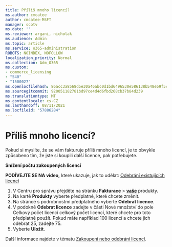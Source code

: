 ```yaml
---
title: Příliš mnoho licencí?
ms.author: cmcatee
author: cmcatee-MSFT
manager: scotv
ms.date: ''
ms.reviewer: argani, nicholak
ms.audience: Admin
ms.topic: article
ms.service: o365-administration
ROBOTS: NOINDEX, NOFOLLOW
localization_priority: Normal
ms.collection: Adm_O365
ms.custom:
- commerce_licensing
- "540"
- "1500027"
ms.openlocfilehash: 86acc3a8568d5e30a46abc0d1bd6496530e586138b548e59f5c212bc0006c783
ms.sourcegitcommit: 920051182781bd97ce4d4d6fbd268cb37b84d239
ms.translationtype: MT
ms.contentlocale: cs-CZ
ms.lasthandoff: 08/11/2021
ms.locfileid: "57886284"
---
```

# <a name="too-many-licenses"></a>Příliš mnoho licencí?

Pokud si myslíte, že se vám fakturuje příliš mnoho licencí, je to obvykle způsobeno tím, že jste si koupili další licence, pak potřebujete.
  
**Snížení počtu zakoupených licencí**

**PODÍVEJTE SE NA video,** které ukazuje, jak to udělat: [Odebrání existujících licencí](https://go.microsoft.com/fwlink/p/?linkid=2154938)
  
1. V Centru pro správu přejděte na stránku **Fakturace** \> **[vaše](https://go.microsoft.com/fwlink/p/?linkid=842054)** produkty.
2. Na kartě **Produkty** vyberte předplatné, které chcete změnit.
3. Na stránce s podrobnostmi předplatného vyberte **Odebrat licence**.
4. V podokně **Odebrat licence**  zadejte v části  Nové množství do pole Celkový počet licencí celkový počet licencí, které chcete pro toto předplatné použít. Pokud máte například 100 licencí a chcete jich odebrat 25, zadejte 75.
5. Vyberte **Uložit**.

Další informace najdete v tématu [Zakoupení nebo odebrání licencí](https://docs.microsoft.com/microsoft-365/commerce/licenses/buy-licenses).